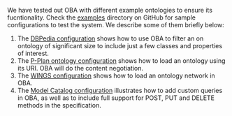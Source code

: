 We have tested out OBA with different example ontologies to ensure its fucntionality. Check the [examples](https://github.com/KnowledgeCaptureAndDiscovery/OBA/tree/master/examples) directory on GitHub for sample configurations to test the system. We describe some of them briefly below:

1. The [DBPedia configuration](https://github.com/KnowledgeCaptureAndDiscovery/OBA/tree/master/examples/dbpedia) shows how to use OBA to filter an on ontology of significant size to include just a few classes and properties of interest.
2. The [P-Plan ontology configuration](https://github.com/KnowledgeCaptureAndDiscovery/OBA/tree/master/examples/pplan) shows how to load an ontology using its URI. OBA will do the content negotiation.
3. The [WINGS configuration](https://github.com/KnowledgeCaptureAndDiscovery/OBA/tree/master/examples/wings) shows how to load an ontology network in OBA.
4. The [Model Catalog configuration](https://github.com/KnowledgeCaptureAndDiscovery/OBA/tree/master/examples/modelcatalog) illustrates how to add custom queries in OBA, as well as to include full support for POST, PUT and DELETE methods in the specification.